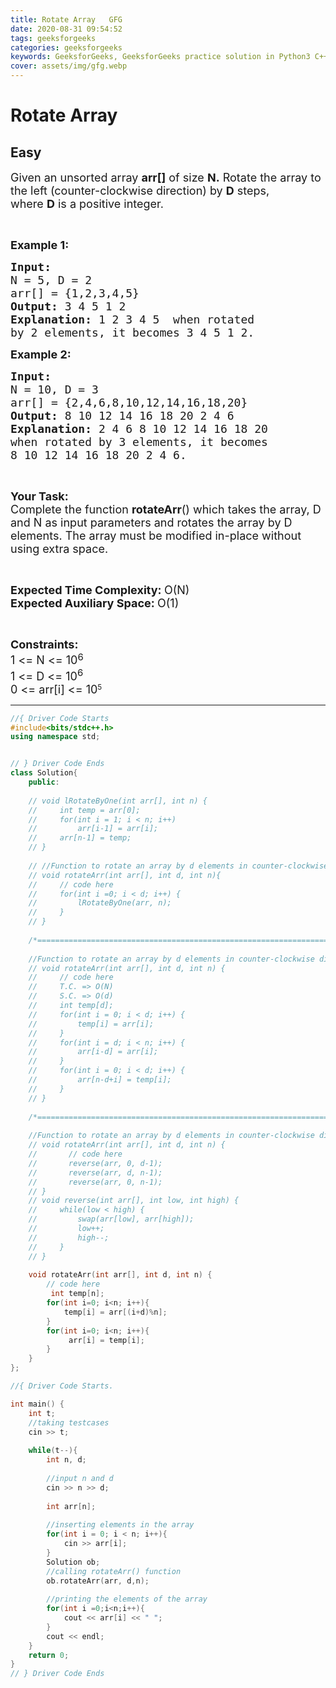 ```yaml
---
title: Rotate Array   GFG
date: 2020-08-31 09:54:52
tags: geeksforgeeks
categories: geeksforgeeks
keywords: GeeksforGeeks, GeeksforGeeks practice solution in Python3 C++ Java, Rotate Array - GFG solution
cover: assets/img/gfg.webp
---
```



# Rotate Array
## Easy
<div class="problems_problem_content__Xm_eO"><p><span style="font-size:18px">Given an unsorted array <strong>arr[]</strong> of size <strong>N.</strong>&nbsp;Rotate the array to the left (counter-clockwise direction) by <strong>D</strong> steps, where&nbsp;<strong>D</strong>&nbsp;is a positive integer.&nbsp;</span></p>

<p>&nbsp;</p>

<p><span style="font-size:18px"><strong>Example 1:</strong></span></p>

<pre><span style="font-size:18px"><strong>Input:
</strong>N = 5, D = 2
arr[] = {1,2,3,4,5}
<strong>Output: </strong>3 4 5 1 2<strong>
</strong><strong>Explanation: </strong>1 2 3 4 5&nbsp; when rotated
by 2 elements, it becomes 3 4 5 1 2.</span></pre>

<p><span style="font-size:18px"><strong>Example 2:</strong></span></p>

<pre><span style="font-size:18px"><strong>Input:
</strong>N = 10, D = 3
arr[] = {2,4,6,8,10,12,14,16,18,20}
<strong>Output: </strong>8 10 12 14 16 18 20 2 4 6<strong>
Explanation: </strong>2 4 6 8 10 12 14 16 18 20&nbsp;
when rotated by 3 elements, it becomes 
8 10 12 14 16 18 20 2 4 6.</span>
</pre>

<p>&nbsp;</p>

<p><span style="font-size:18px"><strong>Your&nbsp;Task:</strong><br>
Complete the function <strong>rotateArr</strong>() which takes the array, D and N as input parameters and&nbsp;rotates the array by D elements. The array must be modified in-place without using extra space.&nbsp;</span></p>

<p>&nbsp;</p>

<p><span style="font-size:18px"><strong>Expected Time Complexity:&nbsp;</strong>O(N)<br>
<strong>Expected Auxiliary Space:&nbsp;</strong>O(1)</span></p>

<p>&nbsp;</p>

<p><span style="font-size:18px"><strong>Constraints:</strong><br>
1 &lt;= N &lt;= 10</span><sup><span style="font-size:15px">6</span></sup><br>
<span style="font-size:18px">1 &lt;= D &lt;= 10<sup>6</sup></span><br>
<span style="font-size:18px">0 &lt;=&nbsp;arr[i] &lt;= 10</span><sup>5</sup></p>
</div>

---




```cpp
//{ Driver Code Starts
#include<bits/stdc++.h>
using namespace std;


// } Driver Code Ends
class Solution{
    public:
    
    // void lRotateByOne(int arr[], int n) {
    //     int temp = arr[0];
    //     for(int i = 1; i < n; i++) 
    //         arr[i-1] = arr[i];
    //     arr[n-1] = temp;
    // }
    
    // //Function to rotate an array by d elements in counter-clockwise direction. 
    // void rotateArr(int arr[], int d, int n){
    //     // code here
    //     for(int i =0; i < d; i++) {
    //         lRotateByOne(arr, n);
    //     }
    // }
    
    /*==========================================================================*/
    
    //Function to rotate an array by d elements in counter-clockwise direction.
    // void rotateArr(int arr[], int d, int n) {
    //     // code here
    //     T.C. => O(N)
    //     S.C. => O(d)
    //     int temp[d];
    //     for(int i = 0; i < d; i++) {
    //         temp[i] = arr[i];
    //     }
    //     for(int i = d; i < n; i++) {
    //         arr[i-d] = arr[i];
    //     }
    //     for(int i = 0; i < d; i++) {
    //         arr[n-d+i] = temp[i];
    //     }
    // }
    
    /*==========================================================================*/
    
    //Function to rotate an array by d elements in counter-clockwise direction.
    // void rotateArr(int arr[], int d, int n) {
    //       // code here
    //       reverse(arr, 0, d-1);
    //       reverse(arr, d, n-1);
    //       reverse(arr, 0, n-1);
    // }
    // void reverse(int arr[], int low, int high) {
    //     while(low < high) {
    //         swap(arr[low], arr[high]);
    //         low++;
    //         high--;
    //     }
    // }
    
    void rotateArr(int arr[], int d, int n) {
        // code here
         int temp[n];
        for(int i=0; i<n; i++){
            temp[i] = arr[(i+d)%n]; 
        }
        for(int i=0; i<n; i++){
             arr[i] = temp[i];  
        }
    }
};

//{ Driver Code Starts.

int main() {
	int t;
	//taking testcases
	cin >> t;
	
	while(t--){
	    int n, d;
	    
	    //input n and d
	    cin >> n >> d;
	    
	    int arr[n];
	    
	    //inserting elements in the array
	    for(int i = 0; i < n; i++){
	        cin >> arr[i];
	    }
	    Solution ob;
	    //calling rotateArr() function
	    ob.rotateArr(arr, d,n);
	    
	    //printing the elements of the array
	    for(int i =0;i<n;i++){
	        cout << arr[i] << " ";
	    }
	    cout << endl;
	}
	return 0;
}
// } Driver Code Ends
```
